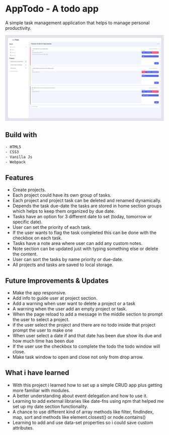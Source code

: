 # AppTodo - A todo app

A simple task management application that helps to manage personal productivity.

![Alt text](/img/screenshot%20resize.png "Optional Title")

## Build with

```
- HTML5
- CSS3
- Vanilla Js
- Webpack
```

## Features

- Create projects.
- Each project could have its own group of tasks.
- Each project and project task can be deleted and renamed dynamically.
- Depends the task due-date the tasks are stored in home section groups which helps to keep them organized by due date.
- Tasks have an option for 3 different date to set (today, tomorrow or specific date).
- User can set the priority of each task.
- If the user wants to flag the task completed this can be done with the checkbox on each task.
- Tasks have a note area where user can add any custom notes.
- Note section can be updated just with typing something else or delete the content.
- User can sort the tasks by name priority or due-date.
- All projects and tasks are saved to local storage.

## Future Improvements & Updates

- Make the app responsive.
- Add info to guide user at project section.
- Add a warning when user want to delete a project or a task
- A warning when the user add an empty project or task.
- When the page reload to add a message in the middle section to prompt the user to select a project.
- if the user select the project and there are no todo inside that project prompt the user to make one
- When user select a date if and that date has been due show its due and how much time has been due
- If the user use the checkbox to complete the todo the todo window will close.
- Make task window to open and close not only from drop arrow.

## What i have learned

- With this project i learned how to set up a simple CRUD app plus getting more familiar with modules.
- A better understanding about event delegation and how to use it.
- Learning to add external libraries like date-fns using npm that helped me set up my date section functionality.
- A chance to use different kind of array methods like filter, findIndex, map, sort and methods like element.closest() or node.contains()
- Learning to add and use data-set properties so i could save custom attributes.

<!-- ## [Live Demo](https://anmaras.github.io/restaurant-page/) -->
